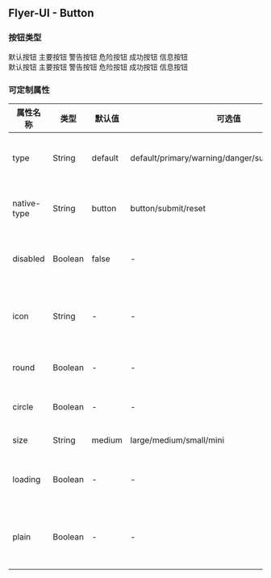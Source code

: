 <!-- <template>
<div>
    <h1>Flyer-UI - Button</h1>
    <h3>按钮类型</h3>
    <p>
        <fly-button>默认按钮</fly-button>
        <fly-button type='primary'>主要按钮</fly-button>
        <fly-button type='warning'>警告按钮</fly-button>
        <fly-button type='danger'>危险按钮</fly-button>
        <fly-button type='success'>成功按钮</fly-button>
        <fly-button type='info'>信息按钮</fly-button>
    </p>
    <h3>幽灵按钮</h3>
    <p>
        <fly-button plain>默认按钮</fly-button>
        <fly-button plain type='primary'>主要按钮</fly-button>
        <fly-button plain type='warning'>警告按钮</fly-button>
        <fly-button plain type='danger'>危险按钮</fly-button>
        <fly-button plain type='success'>成功按钮</fly-button>
        <fly-button plain type='info'>信息按钮</fly-button>
    </p>
    <h3>按钮特性</h3>
    <p>
        <fly-button native-type='button'>Button</fly-button>
        <fly-button native-type='submit'>Submit</fly-button>
        <fly-button native-type='reset'>Reset</fly-button>
        <fly-button disabled>Disabled</fly-button>
        <fly-button loading>Loading...</fly-button>
    </p>
    <p> 
        <fly-button native-type='button'>Button</fly-button>
        <fly-button native-type='submit'>Submit</fly-button>
        <fly-button native-type='reset'>Reset</fly-button>
        <fly-button disabled type='primary'>Disabled</fly-button>
        <fly-button loading>Loading...</fly-button>
    </p>
    <h3>Icon 按钮</h3>
    <p>
        <fly-button icon='fly-icon-help-circle' size='large'></fly-button>
        <fly-button icon='fly-icon-map-pin'  size='meidum'></fly-button>
        <fly-button icon='fly-icon-chevrons-right' type='small'></fly-button>
        <fly-button icon='fly-icon-chevrons-right' type='mini'></fly-button>
    </p>
    <p>
        <fly-button icon='fly-icon-help-circle' round size='large'></fly-button>
        <fly-button icon='fly-icon-map-pin' round  size='meidum'></fly-button>
        <fly-button icon='fly-icon-chevrons-right' round type='small' ></fly-button>
        <fly-button icon='fly-icon-chevrons-right' round type='mini' ></fly-button>
    </p>
    <p>
        <fly-button icon='fly-icon-help-circle' circle size='large'></fly-button>
        <fly-button icon='fly-icon-map-pin' circle  size='meidum'></fly-button>
        <fly-button icon='fly-icon-chevrons-right' circle type='small' ></fly-button>
        <fly-button icon='fly-icon-chevrons-right' circle type='mini' ></fly-button>
    </p>
    <h3>按钮大小规格</h3>
    <p>
    <fly-button size='large'>大号按钮</fly-button>
    <fly-button size='medium'>中等按钮</fly-button>
    <fly-button size='small'>小按钮</fly-button>
    <fly-button size='mini'>迷你按钮</fly-button>
    </p>
    <p>
    <fly-button ci size='large' loading>大号按钮</fly-button>
    <fly-button size='medium' loading>中等按钮</fly-button>
    <fly-button size='small' loading>小按钮</fly-button>
    <fly-button size='mini' loading>迷你按钮</fly-button>
    </p>
    <p>
    <fly-button ci size='large' round>大号按钮</fly-button>
    <fly-button size='medium' round>中等按钮</fly-button>
    <fly-button size='small' round>小按钮</fly-button>
    <fly-button size='mini' round>迷你按钮</fly-button>
    </p>
    <h3>按钮组</h3>
    <p>
        <fly-button-group>
            <fly-button plain>默认按钮</fly-button>
            <fly-button plain type='primary'>主要按钮</fly-button>
            <fly-button plain type='warning'>警告按钮</fly-button>
            <fly-button plain type='danger'>危险按钮</fly-button>
            <fly-button plain type='success'>成功按钮</fly-button>
            <fly-button plain type='info'>信息按钮</fly-button>
        </fly-button-group>
    </p>
    <p>
        <fly-button-group>
            <fly-button type='primary'>按钮1</fly-button>
            <fly-button type='primary'>按钮2</fly-button>
            <fly-button type='primary'>按钮3</fly-button>
            <fly-button type='primary' icon='fly-icon-align-left'></fly-button>
            <fly-button type='primary' icon='fly-icon-align-center'></fly-button>
            <fly-button type='primary' icon='fly-icon-align-right'></fly-button>
            <fly-button type='primary' icon='fly-icon-align-justify'></fly-button>
        </fly-button-group>
    </p>
</div>
</template> -->

## Flyer-UI - Button  

### 按钮类型
<fly-demo-block>
    <div slot='effect'>
        <fly-button>默认按钮</fly-button>
        <fly-button type='primary'>主要按钮</fly-button>
        <fly-button type='warning'>警告按钮</fly-button>
        <fly-button type='danger'>危险按钮</fly-button>
        <fly-button type='success'>成功按钮</fly-button>
        <fly-button type='info'>信息按钮</fly-button>
    </div>
    <div slot='code'>
        <fly-button>默认按钮</fly-button>
        <fly-button type='primary'>主要按钮</fly-button>
        <fly-button type='warning'>警告按钮</fly-button>
        <fly-button type='danger'>危险按钮</fly-button>
        <fly-button type='success'>成功按钮</fly-button>
        <fly-button type='info'>信息按钮</fly-button>
    </div>
</fly-demo-block>


### 可定制属性  

属性名称 | 类型 | 默认值  | 可选值  | 说明  |
---------|----------|---------|---------|--------|
type | String | default  | default/primary/warning/danger/success/info/white  | 定义按钮的类型  |
native-type | String | button  | button/submit/reset | 原生的type属性  |
disabled | Boolean | false  | - | 是否设置为禁用  |
icon | String | -  | - | 字体图标的样式名称  |
round  |  Boolean  | -  | -  | 是否设有圆角  |
circle  |  Boolean  | -  | -  | 是否设为圆形  |
size  |  String  | medium  | large/medium/small/mini  | 按钮大小
loading | Boolean | - | - | 是否显示在加载中 |  
plain | Boolean | - | - | 是否是简约风格的按钮 |  
